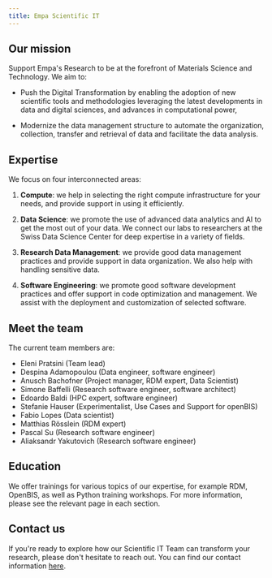 ```yaml
---
title: Empa Scientific IT
---
```


## Our mission

Support Empa's Research to be at the forefront of Materials Science and Technology.
We aim to:

- Push the Digital Transformation by enabling the adoption of new scientific tools and methodologies leveraging the latest developments in data and digital sciences, and advances in computational power,

- Modernize the data management structure to automate the organization, collection, transfer and retrieval of data and facilitate the data analysis.

## Expertise

We focus on four interconnected areas:

1. **Compute**: we help in selecting the right compute infrastructure for your needs, and provide support in using it efficiently.

2. **Data Science**: we promote the use of advanced data analytics and AI to get the most out of your data. We connect our labs to researchers at the Swiss Data Science Center for deep expertise in a variety of fields.

3. **Research Data Management**: we provide good data management practices and provide support in data organization. We also help with handling sensitive data.

4. **Software Engineering**: we promote good software development practices and offer support in code optimization and management. We assist with the deployment and customization of selected software.

## Meet the team

The current team members are:

- Eleni Pratsini (Team lead)
- Despina Adamopoulou (Data engineer, software engineer)
- Anusch Bachofner (Project manager, RDM expert, Data Scientist)
- Simone Baffelli (Research software engineer, software architect)
- Edoardo Baldi (HPC expert, software engineer)
- Stefanie Hauser (Experimentalist, Use Cases and Support for openBIS)
- Fabio Lopes (Data scientist)
- Matthias Rösslein (RDM expert)
- Pascal Su (Research software engineer)
- Aliaksandr Yakutovich (Research software engineer)

## Education

We offer trainings for various topics of our expertise, for example RDM, OpenBIS, as well as Python training workshops.
For more information, please see the relevant page in each section.

## Contact us

If you're ready to explore how our Scientific IT Team can transform your research, please don't hesitate to reach out.
You can find our contact information [here](/support/).
